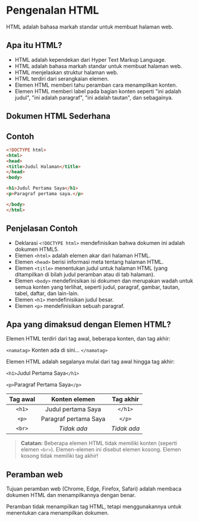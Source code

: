# Pengenalan HTML

HTML adalah bahasa markah standar untuk membuat halaman web.

## Apa itu HTML?

- HTML adalah kependekan dari Hyper Text Markup Language.
- HTML adalah bahasa markah standar untuk membuat halaman web.
- HTML menjelaskan struktur halaman web.
- HTML terdiri dari serangkaian elemen.
- Elemen HTML memberi tahu peramban cara menampilkan konten.
- Elemen HTML memberi label pada bagian konten seperti "ini adalah judul", "ini adalah paragraf", "ini adalah tautan", dan sebagainya.

## Dokumen HTML Sederhana

## Contoh

```html
<!DOCTYPE html>
<html>
<head>
<title>Judul Halaman</title>
</head>
<body>

<h1>Judul Pertama Saya</h1>
<p>Paragraf pertama saya.</p>

</body>
</html>
```

## Penjelasan Contoh

- Deklarasi ```<!DOCTYPE html>``` mendefinisikan bahwa dokumen ini adalah dokumen HTML5.
- Elemen ```<html>``` adalah elemen akar dari halaman HTML.
- Elemen ```<head>``` berisi informasi meta tentang halaman HTML.
- Elemen ```<title>``` menentukan judul untuk halaman HTML (yang ditampilkan di bilah judul peramban atau di tab halaman).
- Elemen ```<body>``` mendefinisikan isi dokumen dan merupakan wadah untuk semua konten yang terlihat, seperti judul, paragraf, gambar, tautan, tabel, daftar, dan lain-lain.
- Elemen ```<h1>``` mendefinisikan judul besar.
- Elemen ```<p>``` mendefinisikan sebuah paragraf.

## Apa yang dimaksud dengan Elemen HTML?

Elemen HTML terdiri dari tag awal, beberapa konten, dan tag akhir:

```<namatag>``` Konten ada di sini... ```</namatag>```

Elemen HTML adalah segalanya mulai dari tag awal hingga tag akhir:

```<h1>```Judul Pertama Saya```</h1>```

```<p>```Paragraf Pertama Saya```</p>```

| Tag awal | Konten elemen | Tag akhir  |
|:--:|:--:|:--:|
| ```<h1>```  | Judul pertama Saya | ```</h1>```   |
| ```<p>```  | Paragraf pertama Saya | ```</p>```   |
| ```<br>``` | *Tidak ada* | *Tidak ada* |

> **Catatan:**
> Beberapa elemen HTML tidak memiliki konten (seperti elemen ```<br>```). Elemen-elemen ini disebut elemen kosong. Elemen kosong tidak memiliki tag akhir!

## Peramban web

Tujuan peramban web (Chrome, Edge, Firefox, Safari) adalah membaca dokumen HTML dan menampilkannya dengan benar.

Peramban tidak menampilkan tag HTML, tetapi menggunakannya untuk menentukan cara menampilkan dokumen.
